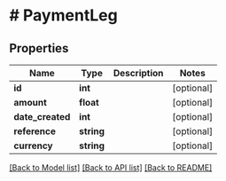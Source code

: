 # # PaymentLeg

## Properties

Name | Type | Description | Notes
------------ | ------------- | ------------- | -------------
**id** | **int** |  | [optional]
**amount** | **float** |  | [optional]
**date_created** | **int** |  | [optional]
**reference** | **string** |  | [optional]
**currency** | **string** |  | [optional]

[[Back to Model list]](../../README.md#models) [[Back to API list]](../../README.md#endpoints) [[Back to README]](../../README.md)
